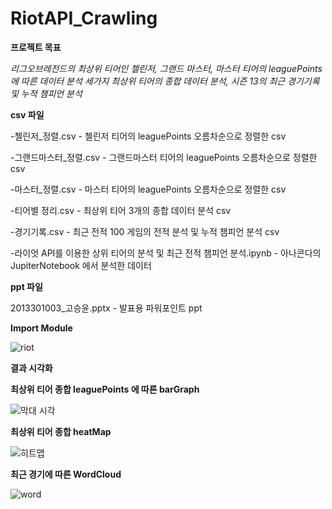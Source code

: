 # RiotAPI_Crawling

 **프로젝트 목표**
   
   _리그오브레전드의 최상위 티어인 첼린저, 그랜드 마스터, 마스터 티어의 leaguePoints에 따른 데이터 분석
   세가지 최상위 티어의 종합 데이터 분석, 시즌 13의 최근 경기기록 및 누적 챔피언 분석_

 **csv 파일**
 
  -첼린저_정렬.csv - 첼린저 티어의 leaguePoints 오름차순으로 정렬한 csv
  
  -그랜드마스터_정렬.csv - 그랜드마스터 티어의 leaguePoints 오름차순으로 정렬한 csv
  
  -마스터_정렬.csv - 마스터 티어의  leaguePoints 오름차순으로 정렬한 csv
  
  -티어별 정리.csv - 최상위 티어 3개의 종합 데이터 분석 csv
  
  -경기기록.csv - 최근 전적 100 게임의 전적 분석 및 누적 챔피언 분석 csv
  
  -라이엇 API를 이용한 상위 티어의 분석 및 최근 전적 챔피언 분석.ipynb - 아나콘다의 JupiterNotebook 에서 분석한 데이터
  
 **ppt 파일**
 
  2013301003_고승윤.pptx - 발표용 파워포인트  ppt


 **Import Module**
 
![riot](https://user-images.githubusercontent.com/40010002/71067419-d4bb5500-21b7-11ea-9c73-4509bf5a545f.png)

 **결과 시각화**
 
  **최상위 티어 종합 leaguePoints 에 따른 barGraph**
  
 ![막대 시각](https://user-images.githubusercontent.com/40010002/71067643-40052700-21b8-11ea-8301-2176a9da1ffa.png)
 
  **최상위 티어 종합 heatMap**
  
 ![히트맵](https://user-images.githubusercontent.com/40010002/71067645-41ceea80-21b8-11ea-8064-a7827fb6ccc2.png)
 
  **최근 경기에 따른 WordCloud**
  
 ![word](https://user-images.githubusercontent.com/40010002/71067651-44314480-21b8-11ea-971e-a33b3f231400.png)
